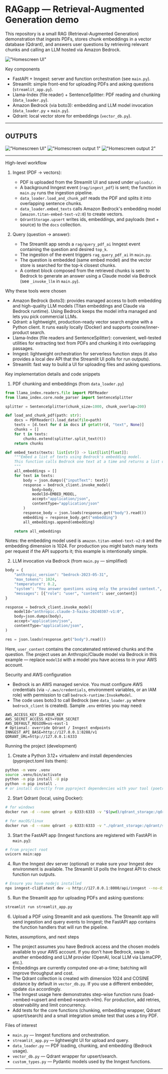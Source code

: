 
# RAGapp — Retrieval-Augmented Generation demo

This repository is a small RAG (Retrieval-Augmented Generation) demonstration that ingests PDFs, stores chunk embeddings in a vector database (Qdrant), and answers user questions by retrieving relevant chunks and calling an LLM hosted via Amazon Bedrock.

!["Homescreen UI"](https://github.com/S1R15H/RAG-app/blob/2d4da368c303b81bb0b8230d6c19736973c8c845/images/image-1.png)

Key components
- FastAPI + Inngest: server and function orchestration (see `main.py`).
- Streamlit: simple front-end for uploading PDFs and asking questions (`streamlit_app.py`).
- Llama-Index (file reader) + SentenceSplitter: PDF reading and chunking (`data_loader.py`).
- Amazon Bedrock (via boto3): embedding and LLM model invocation (`data_loader.py` + `main.py`).
- Qdrant: local vector store for embeddings (`vector_db.py`).

---

## OUTPUTS
!["Homescreen UI"](https://github.com/S1R15H/RAG-app/blob/2d4da368c303b81bb0b8230d6c19736973c8c845/images/image-1.png)
!["Homescreen output 1"](https://github.com/S1R15H/RAG-app/blob/2d4da368c303b81bb0b8230d6c19736973c8c845/images/image-2.png)
!["Homescreen output 2"](https://github.com/S1R15H/RAG-app/blob/2d4da368c303b81bb0b8230d6c19736973c8c845/images/image-3.png)

---

High-level workflow
1. Ingest (PDF -> vectors):
   - PDF is uploaded from the Streamlit UI and saved under `uploads/`.
   - A background Inngest event (`rag/ingest_pdf`) is sent; the function in `main.py` runs the ingestion pipeline.
   - `data_loader.load_and_chunk_pdf` reads the PDF and splits it into overlapping sentence chunks.
   - `data_loader.embed_texts` calls Amazon Bedrock's embedding model (`amazon.titan-embed-text-v2:0`) to create vectors.
   - `QdrantStorage.upsert` writes ids, embeddings, and payloads (text + source) to the `docs` collection.

2. Query (question -> answer):
   - The Streamlit app sends a `rag/query_pdf_ai` Inngest event containing the question and desired `top_k`.
   - The ingestion of the event triggers `rag_query_pdf_ai` in `main.py`.
   - The question is embedded (same embed model) and the vector store is searched for the top-k closest chunks.
   - A context block composed from the retrieved chunks is sent to Bedrock to generate an answer using a Claude model via Bedrock (see `_invoke_llm` in `main.py`).

Why these tools were chosen
- Amazon Bedrock (boto3): provides managed access to both embedding and high-quality LLM models (Titan embeddings and Claude via Bedrock runtime). Using Bedrock keeps the model infra managed and lets you pick commercial LLMs.
- Qdrant: a lightweight, production-ready vector search engine with a Python client. It runs easily locally (Docker) and supports cosine/inner-product search.
- Llama-Index (file readers and SentenceSplitter): convenient, well-tested utilities for extracting text from PDFs and chunking it into overlapping passages.
- Inngest: lightweight orchestration for serverless function steps (it also provides a local dev API that the Streamlit UI polls for run outputs).
- Streamlit: fast way to build a UI for uploading files and asking questions.

Key implementation details and code snippets

1) PDF chunking and embeddings (from `data_loader.py`)

```python
from llama_index.readers.file import PDFReader
from llama_index.core.node_parser import SentenceSplitter

splitter = SentenceSplitter(chunk_size=1000, chunk_overlap=200)

def load_and_chunk_pdf(path: str):
	docs = PDFReader().load_data(file=path)
	texts = [d.text for d in docs if getattr(d, "text", None)]
	chunks = []
	for t in texts:
		chunks.extend(splitter.split_text(t))
	return chunks

def embed_texts(texts: list[str]) -> list[list[float]]:
	"""Embed a list of texts using Bedrock's embedding model.
	This function calls Bedrock one text at a time and returns a list of vectors.
	"""
	all_embeddings = []
	for text in texts:
		body = json.dumps({"inputText": text})
		response = bedrock_client.invoke_model(
			body=body,
			modelId=EMBED_MODEL,
			accept="application/json",
			contentType="application/json"
		)
		response_body = json.loads(response.get("body").read())
		embedding = response_body.get("embedding")
		all_embeddings.append(embedding)

	return all_embeddings
```

Notes: the embedding model used is `amazon.titan-embed-text-v2:0` and the embedding dimension is 1024. For production you might batch many texts per request if the API supports it; this example is intentionally simple.

2) LLM invocation via Bedrock (from `main.py` — simplified)

```python
body = {
	"anthropic_version": "bedrock-2023-05-31",
	"max_tokens": 1024,
	"temperature": 0.2,
	"system": "You answer questions using only the provided context.",
	"messages": [{"role": "user", "content": user_content}]
}

response = bedrock_client.invoke_model(
	modelId="anthropic.claude-3-haiku-20240307-v1:0",
	body=json.dumps(body),
	accept="application/json",
	contentType="application/json",
)

res = json.loads(response.get("body").read())
```

Here, `user_content` contains the concatenated retrieved chunks and the question. The project uses an Anthropic/Claude model via Bedrock in this example — replace `modelId` with a model you have access to in your AWS account.

Security and AWS configuration
- Bedrock is an AWS managed service. You must configure AWS credentials (via `~/.aws/credentials`, environment variables, or an IAM role) with permission to call `bedrock-runtime:InvokeModel`.
- The code uses boto3 to call Bedrock (see `data_loader.py` where `bedrock_client` is created). Sample `.env` entries you may need:

```dotenv
AWS_ACCESS_KEY_ID=YOUR_KEY
AWS_SECRET_ACCESS_KEY=YOUR_SECRET
AWS_DEFAULT_REGION=us-east-1
# Optional: override Qdrant / Inngest endpoints
INNGEST_API_BASE=http://127.0.0.1:8288/v1
QDRANT_URL=http://127.0.0.1:6333
```

Running the project (development)
1. Create a Python 3.12+ virtualenv and install dependencies (pyproject.toml lists them):

```bash
python -m venv .venv
source .venv/bin/activate
python -m pip install -U pip
python -m pip install .
# or install directly from pyproject dependencies with your tool (poetry/pip-tools)
```

2. Start Qdrant (local, using Docker):

```bash
# for windows
docker run -d --name qdrant -p 6333:6333 -v "$(pwd)/qdrant_storage:/qdrant/storage" qdrant/qdrant

# for macOS/linux
docker run -d --name qdrant -p 6333:6333 -v "./qdrant_storage:/qdrant/storage" qdrant/qdrant
```

3. Start the FastAPI app (Inngest functions are registered with FastAPI in `main.py`):

```bash
# from project root
uvicorn main:app 
```

4. Run the Inngest dev server (optional) or make sure your Inngest dev environment is available. The Streamlit UI polls the Inngest API to check function run outputs.
```bash
# Ensure you have nodejs installed
npx inngest-cli@latest dev -u http://127.0.0.1:8000/api/inngest --no-discovery
```


5. Run the Streamlit app for uploading PDFs and asking questions:

```bash
streamlit run streamlit_app.py
```

6. Upload a PDF using Streamlit and ask questions. The Streamlit app will send ingestion and query events to Inngest; the FastAPI app contains the function handlers that will run the pipeline.

Notes, assumptions, and next steps
- The project assumes you have Bedrock access and the chosen models available to your AWS account. If you don't have Bedrock, swap in another embedding and LLM provider (OpenAI, local LLM via LlamaCPP, etc.).
- Embeddings are currently computed one-at-a-time; batching will improve throughput and cost.
- The Qdrant collection is created with dimension 1024 and COSINE distance by default in `vector_db.py`. If you use a different embedder, update `dim` accordingly.
- The Inngest usage here demonstrates step-wise function runs (load->embed->upsert and embed->search->llm). For production, add retries, observability and limit concurrency.
- Add tests for the core functions (chunking, embedding wrapper, Qdrant upsert/search) and a small integration smoke test that uses a tiny PDF.

Files of interest
- `main.py` — Inngest functions and orchestration.
- `streamlit_app.py` — lightweight UI for upload and query.
- `data_loader.py` — PDF loading, chunking, and embedding (Bedrock usage).
- `vector_db.py` — Qdrant wrapper for upsert/search.
- `custom_types.py` — Pydantic models used by the Inngest functions.
---
